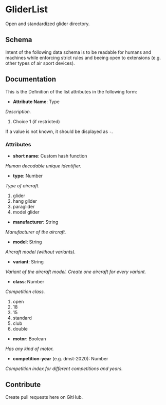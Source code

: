 # GliderList

Open and standardized glider directory.

## Schema

Intent of the following data schema is to be readable for humans and machines while enforcing strict rules and beeing open to extensions (e.g. other types of air sport devices).

## Documentation

This is the Definition of the list attributes in the following form:

* **Attribute Name**: Type

 _Description._
  
 1. Choice 1 (if restricted)

If a value is not known, it should be displayed as ``-``.

### Attributes

* **short name**: Custom hash function

 _Human decodable unique identifier._

* **type**: Number

 _Type of aircraft._
  
 1. glider
 2. hang glider
 3. paraglider
 4. model glider
  
* **manufacturer**: String

 _Manufacturer of the aircraft._

* **model**: String

 _Aircraft model (without variants)._

* **variant**: String

 _Variant of the aircraft model. Create one aircraft for every variant._
  
* **class**: Number

 _Competition class._
  
 1. open
 2. 18
 3. 15
 4. standard
 5. club
 6. double
 
 * **motor**: Boolean
 
 _Has any kind of motor._
 
* **competition-year** (e.g. dmst-2020): Number

 _Competition index for different competitions and years._ 

## Contribute

Create pull requests here on GitHub. 
